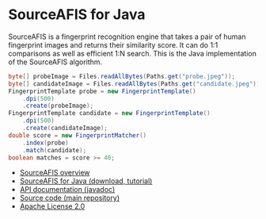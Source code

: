 # SourceAFIS for Java #

SourceAFIS is a fingerprint recognition engine that takes a pair of human fingerprint images and returns their similarity score.
It can do 1:1 comparisons as well as efficient 1:N search. This is the Java implementation of the SourceAFIS algorithm.

```java
byte[] probeImage = Files.readAllBytes(Paths.get("probe.jpeg"));
byte[] candidateImage = Files.readAllBytes(Paths.get("candidate.jpeg"));
FingerprintTemplate probe = new FingerprintTemplate()
	.dpi(500)
	.create(probeImage);
FingerprintTemplate candidate = new FingerprintTemplate()
	.dpi(500)
	.create(candidateImage);
double score = new FingerprintMatcher()
	.index(probe)
	.match(candidate);
boolean matches = score >= 40;
```

* [SourceAFIS overview](https://sourceafis.machinezoo.com/)
* [SourceAFIS for Java (download, tutorial)](https://sourceafis.machinezoo.com/java)
* [API documentation (javadoc)](https://sourceafis.machinezoo.com/javadoc/com/machinezoo/sourceafis/package-summary.html)
* [Source code (main repository)](https://bitbucket.org/robertvazan/sourceafis-java/src)
* [Apache License 2.0](https://www.apache.org/licenses/LICENSE-2.0)
